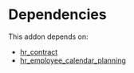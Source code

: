 # Dependencies

This addon depends on:

- [hr_contract](https://github.com/bringout/oca-ocb-hr/tree/f98b49b539eee9e50a57b2cbab9546577b4c3681/odoo-bringout-oca-ocb-hr_contract)
- [hr_employee_calendar_planning](https://github.com/bringout/oca-technical)
